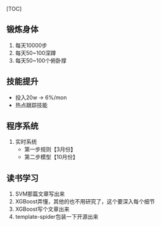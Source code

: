 [TOC]



## 锻炼身体

1. 每天10000步
2. 每天50~100深蹲
3. 每天50~100个俯卧撑



## 技能提升

- 投入20w -> 6%/mon
- 热点跟踪技能



## 程序系统

1. 实时系统
   - 第一步规则【3月份】
   - 第二步模型【10月份】



## 读书学习

1. SVM那篇文章写出来
2. XGBoost弄懂，其他的也不用研究了，这个要深入每个细节
3. XGBoost写个文章出来
4. template-spider包装一下开源出来